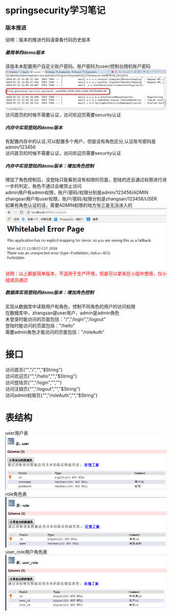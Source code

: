 # springsecurity学习笔记  
### 版本推进  
说明：版本的推进代码请查看代码历史版本  
##### 最简单的demo版本  
该版本未配置用户自定义账户密码。账户密码为user/控制台随机账户密码  
![默认的密码](other/image/默认的密码.png)  
访问首页的时候不需要认证，访问欢迎页需要security认证  
##### 内存中实现登陆的demo版本  
有配置内存中的认证,可以配置多个用户，但是没有角色区分,认证账号密码是admin/123456  
访问首页的时候不需要认证，访问欢迎页需要security认证  
##### 内存中实现登陆的demo版本：增加角色控制  
增加了角色控制后，没登陆只能看到没有权限的页面，登陆的还会通过权限进行进一步的判定，角色不通过会被禁止访问  
admin用户有admin权限，账户/密码/权限分别是admin/123456/ADMIN  
zhangsan用户有user权限，账户/密码/权限分别是zhangsan/123456/USER  
如果有角色认证的话，需要ADMIN权限的地方张三是无法进入的  
![角色不相同的被禁止](other/image/角色不相同的被禁止.png)  
<font color=red>说明：以上都是简单版本，不适用于生产环境，但是可以拿来在小组中使用，仅小组成员通过</font>  
##### 数据库实现登陆的demo版本：增加角色控制  
实现从数据库中读取用户和角色，控制不同角色的用户的访问权限  
在数据库中，zhangsan是user用户，admin是admin角色  
未登录时能访问的页面包括："/","/login","/logout"  
登陆时能访问的页面包括："/hello"  
需要admin角色才能访问的页面包括："/roleAuth"  
# 接口  
访问首页{"","/","","$String"}  
访问欢迎页{"","/hello","","$String"}  
访问登陆页{"","/login","",""}  
访问注销页{"","/logout","","$String"}  
访问admin权限页{"","/roleAuth","","$String"}  
# 表结构  
user用户表  
![user](other/image/user.png)  
role角色表  
![role](other/image/role.png)  
user_role用户角色表  
![user_role](other/image/user_role.png)  